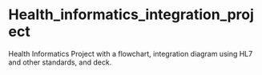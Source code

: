 # Health_informatics_integration_project
Health Informatics Project with a flowchart, integration diagram using HL7 and other standards, and deck.
